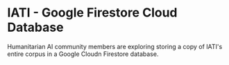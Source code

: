 # IATI - Google Firestore Cloud Database
Humanitarian AI community members are exploring storing a copy of IATI's entire corpus in a Google Cloudn Firestore database.
